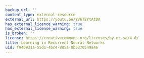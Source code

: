 ```yaml
---
backup_url: ''
content_type: external-resource
external_url: https://youtu.be/YV6T2YtAtDA
has_external_licence_warning: true
has_external_license_warning: true
is_broken: ''
license: https://creativecommons.org/licenses/by-nc-sa/4.0/
title: Learning in Recurrent Neural Networks
uid: f940931a-55d1-4bc4-8d5a-0b5370549a46
---
```

